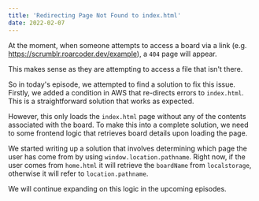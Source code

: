 ```yaml
---
title: 'Redirecting Page Not Found to index.html'
date: 2022-02-07
---
```


At the moment, when someone attempts to access a board via a link (e.g. https://scrumblr.roarcoder.dev/example), a `404` page will appear.

This makes sense as they are attempting to access a file that isn't there.

So in today's episode, we attempted to find a solution to fix this issue. Firstly, we added a condition in AWS that re-directs errors to `index.html`. This is a straightforward solution that works as expected.

However, this only loads the `index.html` page without any of the contents associated with the board. To make this into a complete solution, we need to some frontend logic that retrieves board details upon loading the page.

We started writing up a solution that involves determining which page the user has come from by using `window.location.pathname`. Right now, if the user comes from `home.html` it will retrieve the `boardName` from `localstorage`, otherwise it will refer to `location.pathname`.

We will continue expanding on this logic in the upcoming episodes.
